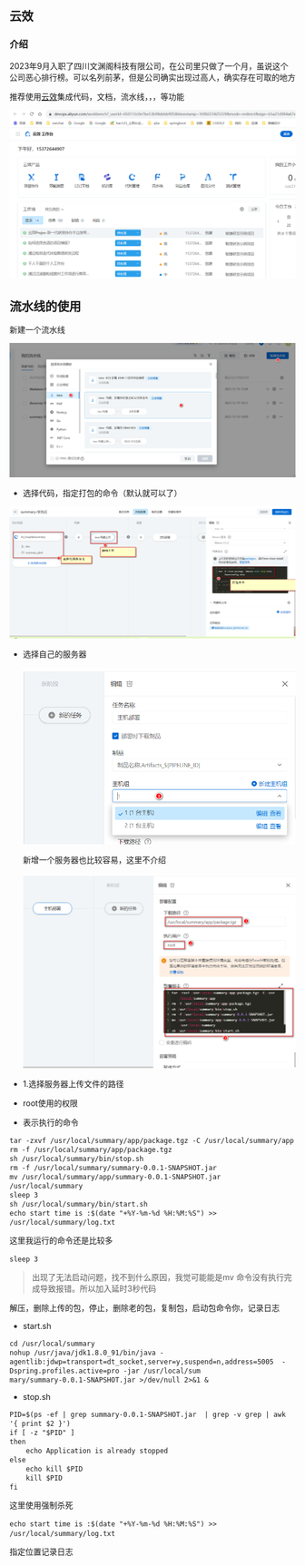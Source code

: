 
## 云效

### 介绍

2023年9月入职了四川文渊阁科技有限公司，在公司里只做了一个月，虽说这个公司恶心排行榜。可以名列前茅，但是公司确实出现过高人，确实存在可取的地方

推荐使用[云效](https://www.aliyun.com/product/yunxiao?channel=yy_sem_key_yunxiao&utm_content=se_1009966124)集成代码，文档，流水线，，，等功能



![image-20231025164401638](img/image-20231025164401638.png)



## 流水线的使用

新建一个流水线

![image-20231219162333572](img/image-20231219162333572.png)

- 选择代码，指定打包的命令（默认就可以了）

![image-20231219162243355](img/image-20231219162243355.png)

- 选择自己的服务器

  ![image-20231219162518545](img/image-20231219162518545.png)

  新增一个服务器也比较容易，这里不介绍

  ![image-20231219162553057](img/image-20231219162553057.png)

- 1.选择服务器上传文件的路径
- root使用的权限
- 表示执行的命令

```shell
tar -zxvf /usr/local/summary/app/package.tgz -C /usr/local/summary/app
rm -f /usr/local/summary/app/package.tgz
sh /usr/local/summary/bin/stop.sh
rm -f /usr/local/summary/summary-0.0.1-SNAPSHOT.jar
mv /usr/local/summary/app/summary-0.0.1-SNAPSHOT.jar /usr/local/summary
sleep 3
sh /usr/local/summary/bin/start.sh
echo start time is :$(date "+%Y-%m-%d %H:%M:%S") >> /usr/local/summary/log.txt
```

这里我运行的命令还是比较多

`sleep 3`

> 出现了无法启动问题，找不到什么原因，我觉可能能是mv 命令没有执行完成导致报错。所以加入延时3秒代码



解压，删除上传的包，停止，删除老的包，复制包，启动包命令你，记录日志

- start.sh

```shell
cd /usr/local/summary
nohup /usr/java/jdk1.8.0_91/bin/java -agentlib:jdwp=transport=dt_socket,server=y,suspend=n,address=5005  -Dspring.profiles.active=pro -jar /usr/local/sum
mary/summary-0.0.1-SNAPSHOT.jar >/dev/null 2>&1 &
```

- stop.sh

```shell
PID=$(ps -ef | grep summary-0.0.1-SNAPSHOT.jar  | grep -v grep | awk '{ print $2 }')
if [ -z "$PID" ]
then
    echo Application is already stopped
else
    echo kill $PID
    kill $PID
fi
```

这里使用强制杀死

`echo start time is :$(date "+%Y-%m-%d %H:%M:%S") >> /usr/local/summary/log.txt`

指定位置记录日志